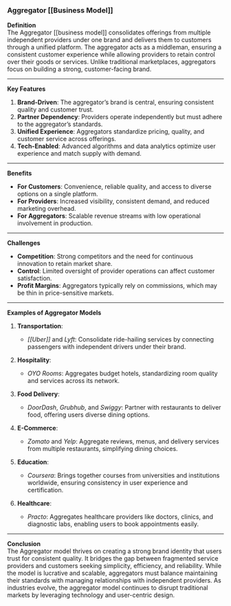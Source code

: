 ### Aggregator [[Business Model]]

**Definition**  
The Aggregator [[business model]] consolidates offerings from multiple independent providers under one brand and delivers them to customers through a unified platform. The aggregator acts as a middleman, ensuring a consistent customer experience while allowing providers to retain control over their goods or services. Unlike traditional marketplaces, aggregators focus on building a strong, customer-facing brand.

---

**Key Features**

1. **Brand-Driven**: The aggregator’s brand is central, ensuring consistent quality and customer trust.
2. **Partner Dependency**: Providers operate independently but must adhere to the aggregator’s standards.
3. **Unified Experience**: Aggregators standardize pricing, quality, and customer service across offerings.
4. **Tech-Enabled**: Advanced algorithms and data analytics optimize user experience and match supply with demand.

---

**Benefits**

- **For Customers**: Convenience, reliable quality, and access to diverse options on a single platform.
- **For Providers**: Increased visibility, consistent demand, and reduced marketing overhead.
- **For Aggregators**: Scalable revenue streams with low operational involvement in production.

---

**Challenges**

- **Competition**: Strong competitors and the need for continuous innovation to retain market share.
- **Control**: Limited oversight of provider operations can affect customer satisfaction.
- **Profit Margins**: Aggregators typically rely on commissions, which may be thin in price-sensitive markets.

---

**Examples of Aggregator Models**

1. **Transportation**:
    
    - _[[Uber]]_ and _Lyft_: Consolidate ride-hailing services by connecting passengers with independent drivers under their brand.
2. **Hospitality**:
    
    - _OYO Rooms_: Aggregates budget hotels, standardizing room quality and services across its network.
3. **Food Delivery**:
    
    - _DoorDash_, _Grubhub_, and _Swiggy_: Partner with restaurants to deliver food, offering users diverse dining options.
4. **E-Commerce**:
    
    - _Zomato_ and _Yelp_: Aggregate reviews, menus, and delivery services from multiple restaurants, simplifying dining choices.
5. **Education**:
    
    - _Coursera_: Brings together courses from universities and institutions worldwide, ensuring consistency in user experience and certification.
6. **Healthcare**:
    
    - _Practo_: Aggregates healthcare providers like doctors, clinics, and diagnostic labs, enabling users to book appointments easily.

---

**Conclusion**  
The Aggregator model thrives on creating a strong brand identity that users trust for consistent quality. It bridges the gap between fragmented service providers and customers seeking simplicity, efficiency, and reliability. While the model is lucrative and scalable, aggregators must balance maintaining their standards with managing relationships with independent providers. As industries evolve, the aggregator model continues to disrupt traditional markets by leveraging technology and user-centric design.